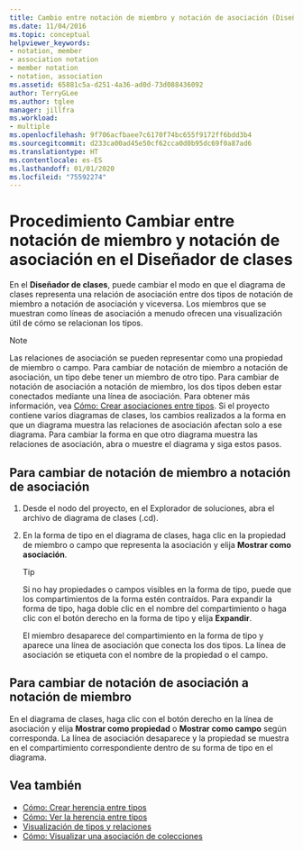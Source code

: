 ```yaml
---
title: Cambio entre notación de miembro y notación de asociación (Diseñador de clases)
ms.date: 11/04/2016
ms.topic: conceptual
helpviewer_keywords:
- notation, member
- association notation
- member notation
- notation, association
ms.assetid: 65881c5a-d251-4a36-ad0d-73d088436092
author: TerryGLee
ms.author: tglee
manager: jillfra
ms.workload:
- multiple
ms.openlocfilehash: 9f706acfbaee7c6170f74bc655f9172ff6bdd3b4
ms.sourcegitcommit: d233ca00ad45e50cf62cca0d0b95dc69f0a87ad6
ms.translationtype: HT
ms.contentlocale: es-ES
ms.lasthandoff: 01/01/2020
ms.locfileid: "75592274"
---
```

# <a name="how-to-change-between-member-notation-and-association-notation-in-class-designer"></a>Procedimiento Cambiar entre notación de miembro y notación de asociación en el Diseñador de clases

En el **Diseñador de clases**, puede cambiar el modo en que el diagrama de clases representa una relación de asociación entre dos tipos de notación de miembro a notación de asociación y viceversa. Los miembros que se muestran como líneas de asociación a menudo ofrecen una visualización útil de cómo se relacionan los tipos.

> [!NOTE]
> Las relaciones de asociación se pueden representar como una propiedad de miembro o campo. Para cambiar de notación de miembro a notación de asociación, un tipo debe tener un miembro de otro tipo. Para cambiar de notación de asociación a notación de miembro, los dos tipos deben estar conectados mediante una línea de asociación. Para obtener más información, vea [Cómo: Crear asociaciones entre tipos](how-to-create-associations-between-types.md). Si el proyecto contiene varios diagramas de clases, los cambios realizados a la forma en que un diagrama muestra las relaciones de asociación afectan solo a ese diagrama. Para cambiar la forma en que otro diagrama muestra las relaciones de asociación, abra o muestre el diagrama y siga estos pasos.

## <a name="to-change-member-notation-to-association-notation"></a>Para cambiar de notación de miembro a notación de asociación

1. Desde el nodo del proyecto, en el Explorador de soluciones, abra el archivo de diagrama de clases (.cd).

2. En la forma de tipo en el diagrama de clases, haga clic en la propiedad de miembro o campo que representa la asociación y elija **Mostrar como asociación**.

    > [!TIP]
    > Si no hay propiedades o campos visibles en la forma de tipo, puede que los compartimientos de la forma estén contraídos. Para expandir la forma de tipo, haga doble clic en el nombre del compartimiento o haga clic con el botón derecho en la forma de tipo y elija **Expandir**.

    El miembro desaparece del compartimiento en la forma de tipo y aparece una línea de asociación que conecta los dos tipos. La línea de asociación se etiqueta con el nombre de la propiedad o el campo.

## <a name="to-change-association-notation-to-member-notation"></a>Para cambiar de notación de asociación a notación de miembro

En el diagrama de clases, haga clic con el botón derecho en la línea de asociación y elija **Mostrar como propiedad** o **Mostrar como campo** según corresponda. La línea de asociación desaparece y la propiedad se muestra en el compartimiento correspondiente dentro de su forma de tipo en el diagrama.

## <a name="see-also"></a>Vea también

- [Cómo: Crear herencia entre tipos](how-to-create-inheritance-between-types.md)
- [Cómo: Ver la herencia entre tipos](how-to-view-inheritance-between-types.md)
- [Visualización de tipos y relaciones](designing-and-viewing-classes-and-types.md)
- [Cómo: Visualizar una asociación de colecciones](how-to-visualize-a-collection-association.md)
